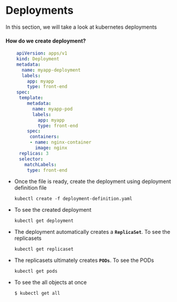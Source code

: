 # Deployments

In this section, we will take a look at kubernetes deployments
  
#### How do we create deployment?

```yaml
    apiVersion: apps/v1
    kind: Deployment
    metadata:
      name: myapp-deployment
      labels:
        app: myapp
        type: front-end
    spec:
     template:
        metadata:
          name: myapp-pod
          labels:
            app: myapp
            type: front-end
        spec:
         containers:
         - name: nginx-container
           image: nginx
     replicas: 3
     selector:
       matchLabels:
        type: front-end
 ```

- Once the file is ready, create the deployment using deployment definition file
  ```
  kubectl create -f deployment-definition.yaml
  ```
- To see the created deployment
  ```
  kubectl get deployment
  ```
- The deployment automatically creates a **`ReplicaSet`**. To see the replicasets
  ```
  kubectl get replicaset
  ```
- The replicasets ultimately creates **`PODs`**. To see the PODs
  ```
  kubectl get pods
  ```
  
- To see the all objects at once
  ```
  $ kubectl get all
  ```
